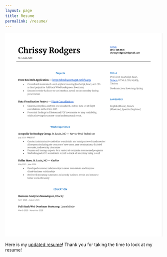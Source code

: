 ```yaml
---
layout: page
title: Resume
permalink: /resume/
---
```


![](resume.png)

Here is my [updated resume](https://docs.google.com/document/d/197ULhgP_asNjbiblbPavq8iYjpmbEG0kPfOm0PcsJZ4/edit?tab=t.0)! Thank you for taking the time to look at my resume!

